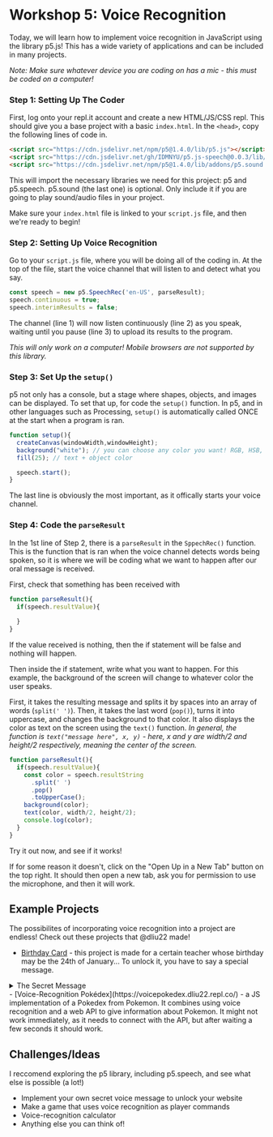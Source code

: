 
# Workshop 5: Voice Recognition

Today, we will learn how to implement voice recognition in JavaScript using the library p5.js! This has a wide variety of applications and can be included in many projects. 

*Note: Make sure whatever device you are coding on has a mic - this must be coded on a computer!*

### Step 1: Setting Up The Coder

First, log onto your repl.it account and create a new HTML/JS/CSS repl. This should give you a base project with a basic `index.html`. 
In the `<head>`, copy the following lines of code in.
```html
<script src="https://cdn.jsdelivr.net/npm/p5@1.4.0/lib/p5.js"></script>
<script src="https://cdn.jsdelivr.net/gh/IDMNYU/p5.js-speech@0.0.3/lib/p5.speech.js"></script>
<script src="https://cdn.jsdelivr.net/npm/p5@1.4.0/lib/addons/p5.sound.js"></script>
```
This will import the necessary libraries we need for this project: p5 and p5.speech. 
p5.sound (the last one) is optional. Only include it if you are going to play sound/audio files in your project. 

Make sure your `index.html` file is linked to your `script.js` file, and then we're ready to begin!

### Step 2: Setting Up Voice Recognition

Go to your `script.js` file, where you will be doing all of the coding in.
At the top of the file, start the voice channel that will listen to and detect what you say.
```javascript
const speech = new p5.SpeechRec('en-US', parseResult);
speech.continuous = true;
speech.interimResults = false;
```
The channel (line 1) will now listen continuously (line 2) as you speak, waiting until you pause (line 3) to upload its results to the program.

*This will only work on a computer! Mobile browsers are not supported by this library.*

### Step 3: Set Up the `setup()`

p5 not only has a console, but a stage where shapes, objects, and images can be displayed.
To set that up, for code the `setup()` function. In p5, and in other languages such as Processing, `setup()` is automatically called ONCE at the start when a program is ran.
```javascript
function setup(){
  createCanvas(windowWidth,windowHeight);
  background("white"); // you can choose any color you want! RGB, HSB, hexcode, and color name all work
  fill(25); // text + object color

  speech.start();
}
```
The last line is obviously the most important, as it offically starts your voice channel.

### Step 4: Code the `parseResult`
In the 1st line of Step 2, there is a `parseResult` in the `SppechRec()` function.
This is the function that is ran when the voice channel detects words being spoken, so it is where we will be coding what we want to happen after our oral message is received.

First, check that something has been received with 
```javascript
function parseResult(){
  if(speech.resultValue){
  
  }
}
```
If the value received is nothing, then the if statement will be false and nothing will happen.

Then inside the if statement, write what you want to happen. For this example, the background of the screen will change to whatever color the user speaks.

First, it takes the resulting message and splits it by spaces into an array of words (`split(' ')`).
Then, it takes the last word (`pop()`), turns it into uppercase, and changes the background to that color.
It also displays the color as text on the screen using the `text()` function.
*In general, the function is `text("message here", x, y)` - here, x and y are width/2 and height/2 respectively, meaning the center of the screen.*

```javascript
function parseResult(){
  if(speech.resultValue){
    const color = speech.resultString
      .split(' ')
      .pop()
      .toUpperCase();
    background(color);
    text(color, width/2, height/2);
    console.log(color);
  }
}
```
Try it out now, and see if it works!

If for some reason it doesn't, click on the "Open Up in a New Tab" button on the top right. It should then open a new tab, ask you for permission to use the microphone, and then it will work. 

## Example Projects
The possibilites of incorporating voice recognition into a project are endless! Check out these projects that @dliu22 made!
- [Birthday Card](https://birthdaycard.dliu22.repl.co/) - this project is made for a certain teacher whose birthday may be the 24th of January... To unlock it, you have to say a special message. 
<details>
    <summary>The Secret Message</summary>
    Happy Birthday Mr. C!
</details>
- [Voice-Recognition Pokédex](https://voicepokedex.dliu22.repl.co/) - a JS implementation of a Pokedex from Pokemon. It combines using voice recognition and a web API to give information about Pokemon. It might not work immediately, as it needs to connect with the API, but after waiting a few seconds it should work.

## Challenges/Ideas
I reccomend exploring the p5 library, including p5.speech, and see what else is possible (a lot!)
- Implement your own secret voice message to unlock your website
- Make a game that uses voice recognition as player commands
- Voice-recognition calculator
- Anything else you can think of!
